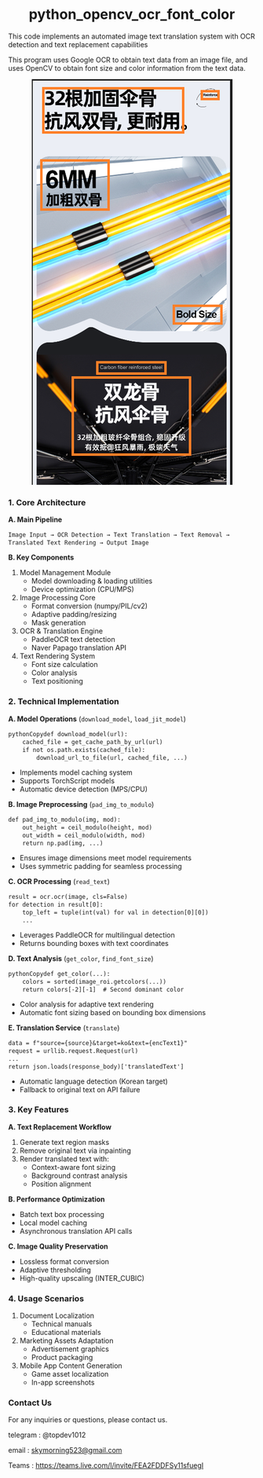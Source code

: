 # 

<div align="center">
   <h1>python_opencv_ocr_font_color</h1>
</div>

This code implements an automated image text translation system with OCR detection and text replacement capabilities

This program uses Google OCR to obtain text data from an image file, and uses OpenCV to obtain font size and color information from the text data.



<div align="center">
   <img src=https://github.com/LucaIT523/python_opencv_ocr_font_color/blob/main/images/1.png>
</div>



### 1. Core Architecture

**A. Main Pipeline**

```
Image Input → OCR Detection → Text Translation → Text Removal → Translated Text Rendering → Output Image
```

**B. Key Components**

1. Model Management Module
   - Model downloading & loading utilities
   - Device optimization (CPU/MPS)
2. Image Processing Core
   - Format conversion (numpy/PIL/cv2)
   - Adaptive padding/resizing
   - Mask generation
3. OCR & Translation Engine
   - PaddleOCR text detection
   - Naver Papago translation API
4. Text Rendering System
   - Font size calculation
   - Color analysis
   - Text positioning

### 2. Technical Implementation

**A. Model Operations** (`download_model`, `load_jit_model`)

```
pythonCopydef download_model(url):
    cached_file = get_cache_path_by_url(url)
    if not os.path.exists(cached_file):
        download_url_to_file(url, cached_file, ...)
```

- Implements model caching system
- Supports TorchScript models
- Automatic device detection (MPS/CPU)

**B. Image Preprocessing** (`pad_img_to_modulo`)

```
def pad_img_to_modulo(img, mod):
    out_height = ceil_modulo(height, mod)
    out_width = ceil_modulo(width, mod)
    return np.pad(img, ...)
```

- Ensures image dimensions meet model requirements
- Uses symmetric padding for seamless processing

**C. OCR Processing** (`read_text`)

```
result = ocr.ocr(image, cls=False)
for detection in result[0]:
    top_left = tuple(int(val) for val in detection[0][0])
    ...
```

- Leverages PaddleOCR for multilingual detection
- Returns bounding boxes with text coordinates

**D. Text Analysis** (`get_color`, `find_font_size`)

```
pythonCopydef get_color(...):
    colors = sorted(image_roi.getcolors(...))
    return colors[-2][-1]  # Second dominant color
```

- Color analysis for adaptive text rendering
- Automatic font sizing based on bounding box dimensions

**E. Translation Service** (`translate`)

```
data = f"source={source}&target=ko&text={encText1}"
request = urllib.request.Request(url)
...
return json.loads(response_body)['translatedText']
```

- Automatic language detection (Korean target)
- Fallback to original text on API failure

### 3. Key Features

**A. Text Replacement Workflow**

1. Generate text region masks
2. Remove original text via inpainting
3. Render translated text with:
   - Context-aware font sizing
   - Background contrast analysis
   - Position alignment

**B. Performance Optimization**

- Batch text box processing
- Local model caching
- Asynchronous translation API calls

**C. Image Quality Preservation**

- Lossless format conversion
- Adaptive thresholding
- High-quality upscaling (INTER_CUBIC)

### 4. Usage Scenarios

1. Document Localization
   - Technical manuals
   - Educational materials
2. Marketing Assets Adaptation
   - Advertisement graphics
   - Product packaging
3. Mobile App Content Generation
   - Game asset localization
   - In-app screenshots





### **Contact Us**

For any inquiries or questions, please contact us.

telegram : @topdev1012

email :  skymorning523@gmail.com

Teams :  https://teams.live.com/l/invite/FEA2FDDFSy11sfuegI